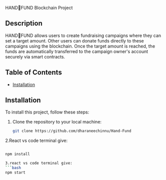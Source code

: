 HAND🤝FUND Blockchain Project

## Description
HAND🤝FUND allows users to create fundraising campaigns where they can set a target amount. Other users can donate funds directly to these campaigns using the blockchain. Once the target amount is reached, the funds are automatically transferred to the campaign owner's account securely via smart contracts.

## Table of Contents
- [Installation](#installation)


## Installation
To install this project, follow these steps:

1. Clone the repository to your local machine:
   ```bash
   git clone https://github.com/dharaneechinnu/Hand-Fund
2.React vs code terminal give:
   ```bash
   
   npm install

3.react vs code terminal give:
```bash
   npm start

